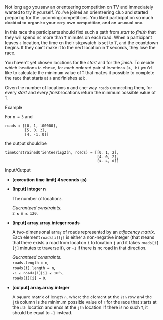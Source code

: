 
Not long ago you saw an orienteering competition on TV and immediately wanted to try it yourself. You've joined an orienteering club and started preparing for the upcoming competitions. You liked participation so much decided to organize your very own competition, and an unusual one.

In this race the participants should find such a path from  _start_  to  _finish_  that they will spend no more than  `T`  minutes on each road. When a participant leaves a location, the time on their stopwatch is set to  `T`, and the countdown begins. If they can't make it to the next location in  `T`  seconds, they lose the race.

You haven't yet chosen locations for the  _start_  and for the  _finish_. To decide which locations to chose, for each ordered pair of locations  `(a, b)`  you'd like to calculate the minimum value of  `T`  that makes it possible to complete the race that starts at  `a`  and finishes at  `b`.

Given the number of locations  `n`  and one-way  `roads`  connecting them, for every  _start_  and every  _finish_  locations return the minimum possible value of  `T`.

Example

For  `n = 3`  and

```
roads = [[0, 1, 100000],
         [5, 0, 2],
         [4, -1, 0]]

```

the output should be

```
timeConstrainedOrienteering2(n, roads) = [[0, 1, 2],
                                          [4, 0, 2],
                                          [4, 4, 0]]

```

Input/Output

-   **[execution time limit] 4 seconds (js)**

-   **[input] integer n**

    The number of locations.

    _Guaranteed constraints:_  
    `2 ≤ n ≤ 120`.

-   **[input] array.array.integer roads**

    A two-dimensional array of roads represented by an  _adjacency matrix_. Each element  `roads[i][j]`  is either a non-negative integer (that means that there exists a road from location  `i`  to location  `j`  and it takes  `roads[i][j]`  minutes to traverse it), or  `-1`  if there is no road in that direction.

    _Guaranteed constraints:_  
    `roads.length = n`,  
    `roads[i].length = n`,  
    `-1 ≤ roads[i][j] ≤ 10^5`,  
    `roads[i][i] = 0`.

-   **[output] array.array.integer**

    A square matrix of length  `n`, where the element at the  `ith`  row and the  `jth`  column is the minimum possible value of  `T`  for the race that starts at the  `ith`  location and ends at the  `jth`  location. If there is no such  `T`, it should be equal to  `-1`  instead.